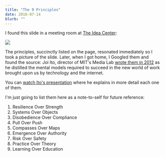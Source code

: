 ```yaml
---
title: "The 9 Principles"
date: 2016-07-14
blurb: ""
---
```


I found this slide in a meeting room at [The Idea Center](http://www.theideacenter.co): 

<img src="https://67.media.tumblr.com/2310dd5921f5742e43873efe4187ac86/tumblr_oac1a49Eqv1qz7ur9o1_1280.jpg">

The principles, succinctly listed on the page, resonated immediately so I took a picture of the slide. Later, when I got home, I Googled them and found the source: Joi Ito, director of MIT's Media Lab [wrote them in 2012](https://www.media.mit.edu/about/principles) as he distilled the mental models required to succeed in the new world of work brought upon us by technology and the internet. 

You can [watch Ito's presentation](http://www.inktalks.com/discover/287/joichi-ito-mit-media-lab-from-a-container-to-a-network) where he explains in more detail each one of them. 

I'm just going to list them here as a note-to-self for future reference:

1. Resilience Over Strength
2. Systems Over Objects
3. Disobedience Over Compliance
4. Pull Over Push
5. Compasses Over Maps
6. Emergence Over Authority
7. Risk Over Safety
8. Practice Over Theory
9. Learning Over Education
